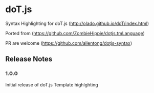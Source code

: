 # doT.js 

Syntax Highlighting for doT.js (http://olado.github.io/doT/index.html)

Ported from (https://github.com/ZombieHippie/dotjs.tmLanguage)

PR are welcome (https://github.com/allentong/dotjs-syntax)

## Release Notes


### 1.0.0

Initial release of doT.js Template highlghting

